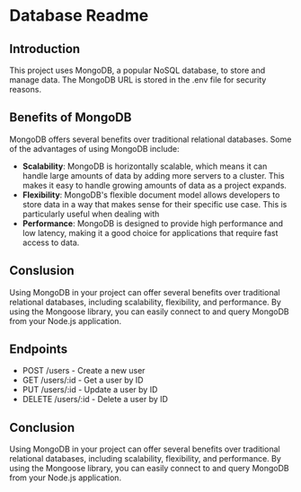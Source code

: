 # Database Readme
## Introduction
This project uses MongoDB, a popular NoSQL database, to store and manage data. The MongoDB URL is stored in the .env file for security reasons.
## Benefits of MongoDB
MongoDB offers several benefits over traditional relational databases. Some of the advantages of using MongoDB include:
- **Scalability**: MongoDB is horizontally scalable, which means it can handle large amounts of data by adding more servers to a cluster. This makes it easy to handle growing amounts of data as a project expands.
- **Flexibility**: MongoDB's flexible document model allows developers to store data in a way that makes sense for their specific use case. This is particularly useful when dealing with 
- **Performance**: MongoDB is designed to provide high performance and low latency, making it a good choice for applications that require fast access to data.
## Conslusion
Using MongoDB in your project can offer several benefits over traditional relational databases, including scalability, flexibility, and performance. By using the Mongoose library, you can easily connect to and query MongoDB from your Node.js application.

## Endpoints

- POST /users - Create a new user
- GET /users/:id - Get a user by ID
- PUT /users/:id - Update a user by ID
- DELETE /users/:id - Delete a user by ID

## Conclusion
Using MongoDB in your project can offer several benefits over traditional relational databases, including scalability, flexibility, and performance. By using the Mongoose library, you can easily connect to and query MongoDB from your Node.js application.
